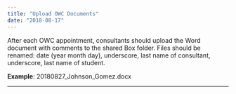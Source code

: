 ```yaml
---
title: "Upload OWC Documents"
date: "2018-08-17"
---
```


After each OWC appointment, consultants should upload the Word document with comments to the shared Box folder. Files should be renamed: date (year month day), underscore, last name of consultant, underscore, last name of student.

**Example**: 20180827\_Johnson\_Gomez.docx

* * *

<script src="https://olemiss.app.box.com/upload-widget/embed.js?folderID=52550762204&amp;title=Upload%20OWC%20Documents%20&amp;isDescriptionFieldShown=1&amp;isEmailRequired=0&amp;width=385&amp;height=420&amp;token=b97yhtma061lw4b316q473tebyew57wa" type="text/javascript"></script>
